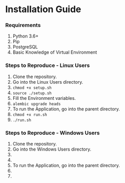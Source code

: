 # Installation Guide

### Requirements
1. Python 3.6+
2. Pip  
3. PostgreSQL
4. Basic Knowledge of Virtual Environment

### Steps to Reproduce - Linux Users
1. Clone the repository.
2. Go into the Linux Users directory.
3. `chmod +x setup.sh`
4. `source ./setup.sh`
5. Fill the Environment variables.
6. `alembic upgrade heads`
5. To run the Application, go into the parent directory.
6. `chmod +x run.sh`
7. `./run.sh`


### Steps to Reproduce - Windows Users
1. Clone the repository.
2. Go into the Windows Users directory.
3. 
4. 
5. To run the Application, go into the parent directory.
6. 
7. 